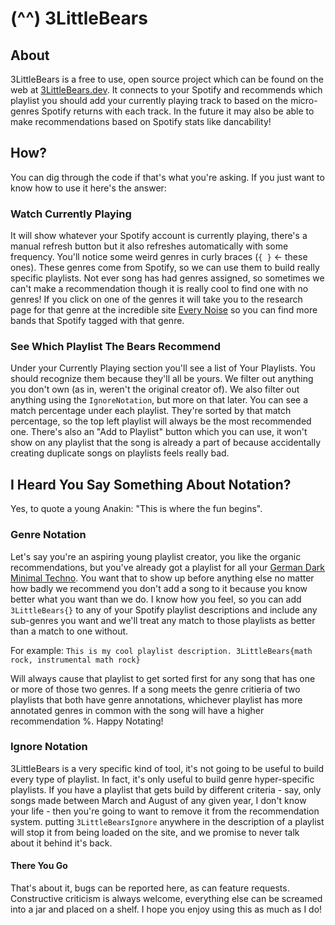 # (^^) 3LittleBears

## About

3LittleBears is a free to use, open source project which can be found on the web
at [3LittleBears.dev](https://3LittleBears.dev). It connects to your Spotify
and recommends which playlist you should add your currently playing track to
based on the micro-genres Spotify returns with each track. In the future it may
also be able to make recommendations based on Spotify stats like dancability!

## How?

You can dig through the code if that's what you're asking. If you just want to
know how to use it here's the answer:

### Watch Currently Playing

It will show whatever your Spotify account is currently playing, there's a
manual refresh button but it also refreshes automatically with some frequency.
You'll notice some weird genres in curly braces (`{ }` <- these ones). These
genres come from Spotify, so we can use them to build really specific playlists.
Not ever song has had genres assigned, so sometimes we can't make a recommendation
though it is really cool to find one with no genres! If you click on one of the
genres it will take you to the research page for that genre at the incredible
site [Every Noise](https://everynoise.com) so you can find more bands that Spotify
tagged with that genre.

### See Which Playlist The Bears Recommend

Under your Currently Playing section you'll see a list of Your Playlists. You
should recognize them because they'll all be yours. We filter out anything you
don't own (as in, weren't the original creator of). We also filter out anything
using the `IgnoreNotation`, but more on that later. You can see a match percentage
under each playlist. They're sorted by that match percentage, so the top left
playlist will always be the most recommended one. There's also an "Add to Playlist"
button which you can use, it won't show on any playlist that the song is already
a part of because accidentally creating duplicate songs on playlists feels really
bad.

## I Heard You Say Something About Notation?

Yes, to quote a young Anakin: "This is where the fun begins".

### Genre Notation

Let's say you're an aspiring young playlist creator, you like the organic
recommendations, but you've already got a playlist for all your
[German Dark Minimal Techno](https://everynoise.com/research.cgi?mode=genre&name=german+dark+minimal+techno).
You want that to show up before anything else no matter how
badly we recommend you don't add a song to it because you know better
what you want than we do. I know how you feel, so you can add `3LittleBears{}`
to any of your Spotify playlist descriptions and include any sub-genres you want
and we'll treat any match to those playlists as better than a match to one without.

For example: `This is my cool playlist description. 3LittleBears{math rock, instrumental math rock}`

Will always cause that playlist to get sorted first for any song that has one or
more of those two genres. If a song meets the genre critieria of two playlists
that both have genre annotations, whichever playlist has more annotated genres
in common with the song will have a higher recommendation %. Happy Notating!

### Ignore Notation

3LittleBears is a very specific kind of tool, it's not going to be useful to build
every type of playlist. In fact, it's only useful to build genre hyper-specific
playlists. If you have a playlist that gets build by different criteria - say,
only songs made between March and August of any given year, I don't know your life -
then you're going to want to remove it from the recommendation system. putting
`3LittleBearsIgnore` anywhere in the description of a playlist will stop it from
being loaded on the site, and we promise to never talk about it behind it's back.

#### There You Go

That's about it, bugs can be reported here, as can feature requests. Constructive
criticism is always welcome, everything else can be screamed into a jar and placed
on a shelf. I hope you enjoy using this as much as I do!
